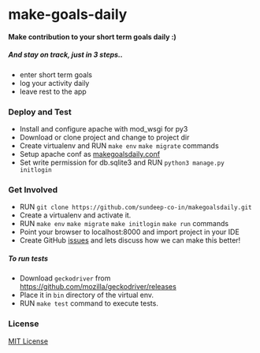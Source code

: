 # make-goals-daily

#### Make contribution to your short term goals daily :)
##### And stay on track, just in 3 steps..

* enter short term goals
* log your activity daily
* leave rest to the app


### Deploy and Test

* Install and configure apache with mod_wsgi for py3
* Download or clone project and change to project dir
* Create virtualenv and RUN `make env` `make migrate` commands
* Setup apache conf as [makegoalsdaily.conf](deploy/apache/makegoalsdaily.conf)
* Set write permission for db.sqlite3 and RUN `python3 manage.py initlogin`


### Get Involved

* RUN `git clone https://github.com/sundeep-co-in/makegoalsdaily.git`
* Create a virtualenv and activate it.
* RUN `make env` `make migrate` `make initlogin` `make run` commands
* Point your browser to localhost:8000 and import project in your IDE
* Create GitHub [issues](https://github.com/sundeep-co-in/makegoalsdaily/issues) and lets discuss how we can make this better!

##### To run tests

* Download `geckodriver` from https://github.com/mozilla/geckodriver/releases
* Place it in `bin` directory of the virtual env.
* RUN `make test` command to execute tests.

### License

[MIT License](https://opensource.org/licenses/MIT)
